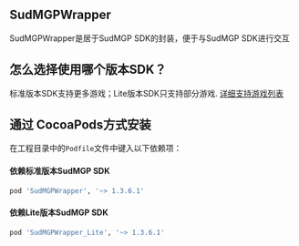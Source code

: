 ## SudMGPWrapper

SudMGPWrapper是居于SudMGP SDK的封装，便于与SudMGP SDK进行交互

## 怎么选择使用哪个版本SDK？
标准版本SDK支持更多游戏；Lite版本SDK只支持部分游戏. [详细支持游戏列表](https://docs.sud.tech/zh-CN/app/Client/StartUp.html)

## 通过 CocoaPods方式安装

在工程目录中的`Podfile`文件中键入以下依赖项：
#### 依赖标准版本SudMGP SDK
```ruby
pod 'SudMGPWrapper', '~> 1.3.6.1'

```
#### 依赖Lite版本SudMGP SDK
```ruby
pod 'SudMGPWrapper_Lite', '~> 1.3.6.1'
```
